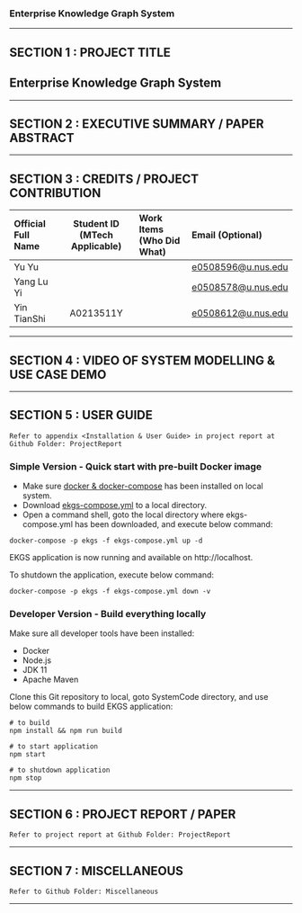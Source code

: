﻿### Enterprise Knowledge Graph System

---

## SECTION 1 : PROJECT TITLE
## Enterprise Knowledge Graph System

---

## SECTION 2 : EXECUTIVE SUMMARY / PAPER ABSTRACT

---

## SECTION 3 : CREDITS / PROJECT CONTRIBUTION

| Official Full Name  | Student ID (MTech Applicable)  | Work Items (Who Did What) | Email (Optional) |
| :------------ |:---------------:| :-----| :-----|
| Yu Yu | | | e0508596@u.nus.edu |
| Yang Lu Yi | | | e0508578@u.nus.edu |
| Yin TianShi | A0213511Y | | e0508612@u.nus.edu |

---

## SECTION 4 : VIDEO OF SYSTEM MODELLING & USE CASE DEMO

---

## SECTION 5 : USER GUIDE

`Refer to appendix <Installation & User Guide> in project report at Github Folder: ProjectReport`

### Simple Version - Quick start with pre-built Docker image
- Make sure [docker & docker-compose](https://docs.docker.com/install/) has been installed on local system.
- Download [ekgs-compose.yml](https://github.com/IRS-3Y/Enterprise-Knowledge-Graph-System/blob/master/SystemCode/ekgs-compose.yml) to a local directory.
- Open a command shell, goto the local directory where ekgs-compose.yml has been downloaded, and execute below command:
```
docker-compose -p ekgs -f ekgs-compose.yml up -d
```
EKGS application is now running and available on http://localhost.

To shutdown the application, execute below command:
```
docker-compose -p ekgs -f ekgs-compose.yml down -v
```

### Developer Version - Build everything locally
Make sure all developer tools have been installed:
- Docker
- Node.js
- JDK 11
- Apache Maven

Clone this Git repository to local, goto SystemCode directory, and use below commands to build EKGS application:
```
# to build
npm install && npm run build

# to start application
npm start

# to shutdown application
npm stop
```

---

## SECTION 6 : PROJECT REPORT / PAPER

`Refer to project report at Github Folder: ProjectReport`

---

## SECTION 7 : MISCELLANEOUS

`Refer to Github Folder: Miscellaneous`

---

